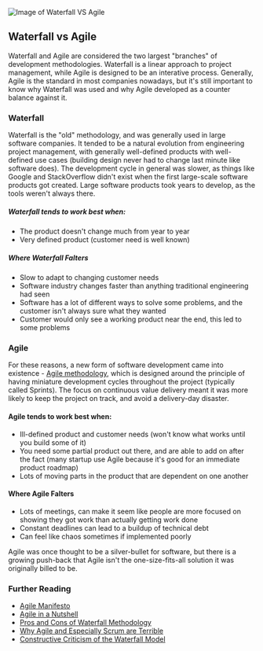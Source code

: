 ![Image of Waterfall VS Agile](https://www.yodiz.com/blog/wp-content/uploads/2016/07/Agile_vs_Waterfall_Differences_in_Software_Development_Methodologies.jpg)

## Waterfall vs Agile

Waterfall and Agile are considered the two largest "branches" of development methodologies. Waterfall is a linear approach to project management, while Agile is designed to be an interative process. Generally, Agile is the standard in most companies nowadays, but it's still important to know why Waterfall was used and why Agile developed as a counter balance against it. 

### Waterfall

Waterfall is the "old" methodology, and was generally used in large software companies. It tended to be a natural evolution from engineering project management, with generally well-defined products with well-defined use cases (building design never had to change last minute like software does). The development cycle in general was slower, as things like Google and StackOverflow didn't exist when the first large-scale software products got created. Large software products took years to develop, as the tools weren't always there.

##### Waterfall tends to work best when:
- The product doesn't change much from year to year
- Very defined product (customer need is well known)

##### Where Waterfall Falters
- Slow to adapt to changing customer needs
- Software industry changes faster than anything traditional engineering had seen
- Software has a lot of different ways to solve some problems, and the customer isn't always sure what they wanted
- Customer would only see a working product near the end, this led to some problems

### Agile

For these reasons, a new form of software development came into existence - [Agile methodology](https://agilemanifesto.org/), which is designed around the principle of having miniature development cycles throughout the project (typically called Sprints). The focus on continuous value delivery meant it was more likely to keep the project on track, and avoid a delivery-day disaster.

#### Agile tends to work best when:
- Ill-defined product and customer needs (won't know what works until you build some of it)
- You need some partial product out there, and are able to add on after the fact (many startup use Agile because it's good for an immediate product roadmap)
- Lots of moving parts in the product that are dependent on one another

#### Where Agile Falters
- Lots of meetings, can make it seem like people are more focused on showing they got work than actually getting work done
- Constant deadlines can lead to a buildup of technical debt
- Can feel like chaos sometimes if implemented poorly

Agile was once thought to be a silver-bullet for software, but there is a growing push-back that Agile isn't the one-size-fits-all solution it was originally billed to be.

### Further Reading
- [Agile Manifesto](https://agilemanifesto.org/)
- [Agile in a Nutshell](http://www.agilenutshell.com/agile_vs_waterfall)
- [Pros and Cons of Waterfall Methodology](https://www.lucidchart.com/blog/pros-and-cons-of-waterfall-methodology)
- [Why Agile and Especially Scrum are Terrible](https://michaelochurch.wordpress.com/2015/06/06/why-agile-and-especially-scrum-are-terrible/)
- [Constructive Criticism of the Waterfall Model](https://shapingsoftware.com/2008/06/22/constructive-criticism-of-the-waterfall-model/)
